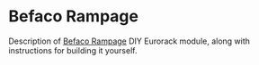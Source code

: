 # Befaco Rampage
Description of [Befaco Rampage](https://www.befaco.org/en/rampage/) DIY Eurorack module, along
with instructions for building it yourself.
